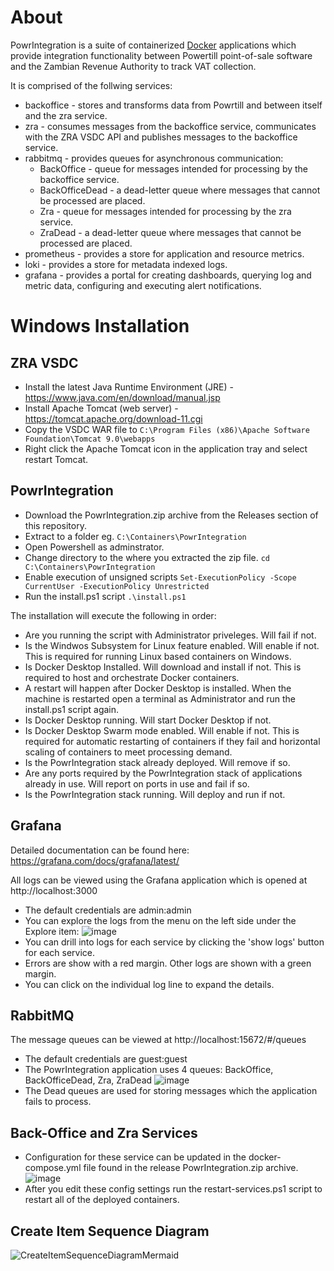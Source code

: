 About
=====
PowrIntegration is a suite of containerized [Docker](https://www.docker.com) applications which provide integration functionality between Powertill point-of-sale software and the Zambian Revenue Authority to track VAT collection.

It is comprised of the follwing services:
- backoffice - stores and transforms data from Powrtill and between itself and the zra service.
- zra - consumes messages from the backoffice service, communicates with the ZRA VSDC API and publishes messages to the backoffice service.
- rabbitmq - provides queues for asynchronous communication:
  - BackOffice - queue for messages intended for processing by the backoffice service.
  - BackOfficeDead - a dead-letter queue where messages that cannot be processed are placed.
  - Zra - queue for messages intended for processing by the zra service.
  - ZraDead - a dead-letter queue where messages that cannot be processed are placed.
- prometheus - provides a store for application and resource metrics.
- loki - provides a store for metadata indexed logs.
- grafana - provides a portal for creating dashboards, querying log and metric data, configuring and executing alert notifications.

Windows Installation
====================

ZRA VSDC
--------
* Install the latest Java Runtime Environment (JRE) - https://www.java.com/en/download/manual.jsp
* Install Apache Tomcat (web server) - https://tomcat.apache.org/download-11.cgi
* Copy the VSDC WAR file to `C:\Program Files (x86)\Apache Software Foundation\Tomcat 9.0\webapps`
* Right click the Apache Tomcat icon in the application tray and select restart Tomcat.

PowrIntegration
---------------
* Download the PowrIntegration.zip archive from the Releases section of this repository.
* Extract to a folder eg. `C:\Containers\PowrIntegration`
* Open Powershell as adminstrator.
* Change directory to the where you extracted the zip file.
`cd C:\Containers\PowrIntegration`
* Enable execution of unsigned scripts
`Set-ExecutionPolicy -Scope CurrentUser -ExecutionPolicy Unrestricted`
* Run the install.ps1 script
`.\install.ps1`

The installation will execute the following in order:
* Are you running the script with Administrator priveleges. Will fail if not.
* Is the Windwos Subsystem for Linux feature enabled. Will enable if not. This is required for running Linux based containers on Windows.
* Is Docker Desktop Installed. Will download and install if not. This is required to host and orchestrate Docker containers.
* A restart will happen after Docker Desktop is installed. When the machine is restarted open a terminal as Administrator and run the install.ps1 script again.
* Is Docker Desktop running. Will start Docker Desktop if not.
* Is Docker Desktop Swarm mode enabled. Will enable if not. This is required for automatic restarting of containers if they fail and horizontal scaling of containers to meet processing demand.
* Is the PowrIntegration stack already deployed. Will remove if so.
* Are any ports required by the PowrIntegration stack of applications already in use. Will report on ports in use and fail if so.
* Is the PowrIntegration stack running. Will deploy and run if not.

Grafana
-------
Detailed documentation can be found here: https://grafana.com/docs/grafana/latest/

All logs can be viewed using the Grafana application which is opened at http://localhost:3000
* The default credentials are admin:admin
* You can explore the logs from the menu on the left side under the Explore item:
![image](https://github.com/user-attachments/assets/5b463e20-f049-496a-99bd-88c789340c4c)
* You can drill into logs for each service by clicking the 'show logs' button for each service.
* Errors are show with a red margin. Other logs are shown with a green margin.
* You can click on the individual log line to expand the details.

RabbitMQ
--------
The message queues can be viewed at http://localhost:15672/#/queues
* The default credentials are guest:guest
* The PowrIntegration application uses 4 queues: BackOffice, BackOfficeDead, Zra, ZraDead
![image](https://github.com/user-attachments/assets/b8211da7-2435-4c48-b487-d615484c1832)
* The Dead queues are used for storing messages which the application fails to process.

Back-Office and Zra Services
----------------------------
* Configuration for these service can be updated in the docker-compose.yml file found in the release PowrIntegration.zip archive.
![image](https://github.com/user-attachments/assets/6e8a9595-85c4-4c47-ad8d-8bd104fac619)
* After you edit these config settings run the restart-services.ps1 script to restart all of the deployed containers.

Create Item Sequence Diagram
----------------------------
![CreateItemSequenceDiagramMermaid](https://github.com/user-attachments/assets/b257c0ec-899d-4c9c-9295-253627d0a9a8)

